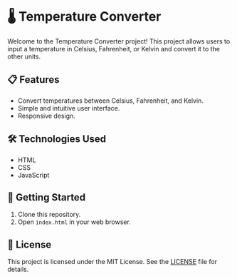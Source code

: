 # 🌡️ Temperature Converter

Welcome to the Temperature Converter project! This project allows users to input a temperature in Celsius, Fahrenheit, or Kelvin and convert it to the other units.

## 📋 Features

- Convert temperatures between Celsius, Fahrenheit, and Kelvin.
- Simple and intuitive user interface.
- Responsive design.

## 🛠️ Technologies Used

- HTML
- CSS
- JavaScript

## 🚀 Getting Started

1. Clone this repository.
2. Open `index.html` in your web browser.

## 📄 License

This project is licensed under the MIT License. See the [LICENSE](LICENSE) file for details.
